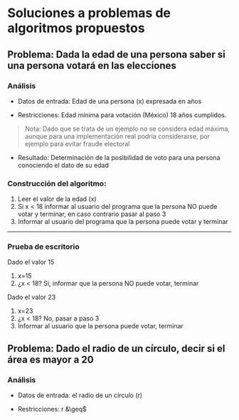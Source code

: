 # Soluciones a problemas de algoritmos propuestos

## Problema: Dada la edad de una persona saber si una persona votará en las elecciones

### Análisis
- Datos de entrada: Edad de una persona (x) expresada en años

- Restricciones: Edad mínima para votación (México) 18 años cumplidos.
> Nota: Dado que se trata de un ejemplo no se considera edad máxima, aunque para una implementación real podría considerarse, por ejemplo para evitar fraude electoral

- Resultado: Determinación de la posibilidad de voto para una persona conociendo el dato de su edad

### Construcción del algoritmo:

1. Leer el valor de la edad (x)
2. Si x < 18 informar al usuario del programa que la persona NO puede votar y terminar, en caso contrario pasar al paso 3
3. Informar al usuario del programa que la persona puede votar y terminar

----

### Prueba de escritorio

Dado el valor 15

1. x=15
2. ¿x < 18? Si, informar que la persona NO puede votar, terminar

Dado el valor 23

1. x=23
2. ¿x < 18? No, pasar a paso 3
3. Informar al usuario que la persona puede votar, terminar

## Problema: Dado el radio de un círculo, decir si el área es mayor a 20

### Análisis
- Datos de entrada: el radio de un círculo (r)

- Restricciones: r &\geq$ 
